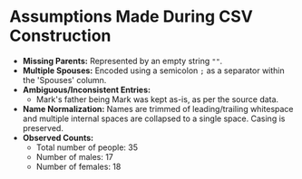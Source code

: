 # Assumptions Made During CSV Construction

*   **Missing Parents:** Represented by an empty string `""`.
*   **Multiple Spouses:** Encoded using a semicolon `;` as a separator within the 'Spouses' column.
*   **Ambiguous/Inconsistent Entries:**
    *   Mark's father being Mark was kept as-is, as per the source data.
*   **Name Normalization:** Names are trimmed of leading/trailing whitespace and multiple internal spaces are collapsed to a single space. Casing is preserved.
*   **Observed Counts:**
    *   Total number of people: 35
    *   Number of males: 17
    *   Number of females: 18

